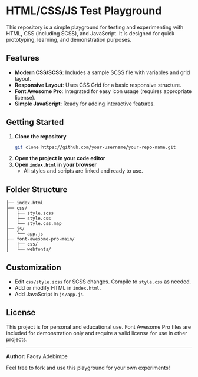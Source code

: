# HTML/CSS/JS Test Playground

This repository is a simple playground for testing and experimenting with HTML, CSS (including SCSS), and JavaScript. It is designed for quick prototyping, learning, and demonstration purposes.

## Features

-   **Modern CSS/SCSS**: Includes a sample SCSS file with variables and grid layout.
-   **Responsive Layout**: Uses CSS Grid for a basic responsive structure.
-   **Font Awesome Pro**: Integrated for easy icon usage (requires appropriate license).
-   **Simple JavaScript**: Ready for adding interactive features.

## Getting Started

1. **Clone the repository**
    ```sh
    git clone https://github.com/your-username/your-repo-name.git
    ```
2. **Open the project in your code editor**
3. **Open `index.html` in your browser**
    - All styles and scripts are linked and ready to use.

## Folder Structure

```
├── index.html
├── css/
│   ├── style.scss
│   ├── style.css
│   └── style.css.map
├── js/
│   └── app.js
├── font-awesome-pro-main/
│   ├── css/
│   └── webfonts/
```

## Customization

-   Edit `css/style.scss` for SCSS changes. Compile to `style.css` as needed.
-   Add or modify HTML in `index.html`.
-   Add JavaScript in `js/app.js`.

## License

This project is for personal and educational use. Font Awesome Pro files are included for demonstration only and require a valid license for use in other projects.

---

**Author:** Faosy Adebimpe

Feel free to fork and use this playground for your own experiments!
